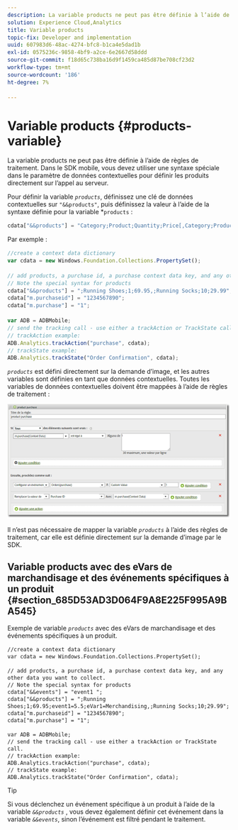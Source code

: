 ```yaml
---
description: La variable products ne peut pas être définie à l’aide de règles de traitement. Dans le SDK mobile, vous devez utiliser une syntaxe spéciale dans le paramètre de données contextuelles pour définir les produits directement sur l’appel au serveur.
solution: Experience Cloud,Analytics
title: Variable products
topic-fix: Developer and implementation
uuid: 607983d6-48ac-4274-bfc8-b1ca4e5dad1b
exl-id: 0575236c-9858-4bf9-a2ce-6e2667d58ddd
source-git-commit: f18d65c738ba16d9f1459ca485d87be708cf23d2
workflow-type: tm+mt
source-wordcount: '186'
ht-degree: 7%

---
```


# Variable products {#products-variable}

La variable products ne peut pas être définie à l’aide de règles de traitement. Dans le SDK mobile, vous devez utiliser une syntaxe spéciale dans le paramètre de données contextuelles pour définir les produits directement sur l’appel au serveur.

Pour définir la variable *`products`*, définissez une clé de données contextuelles sur `"&&products"`, puis définissez la valeur à l’aide de la syntaxe définie pour la variable *`products` :

```js
cdata["&&products"] = "Category;Product;Quantity;Price[,Category;Product;Quantity;Price]";
```

Par exemple :

```js
//create a context data dictionary 
var cdata = new Windows.Foundation.Collections.PropertySet(); 
 
// add products, a purchase id, a purchase context data key, and any other data you want to collect. 
// Note the special syntax for products 
cdata["&&products"] = ";Running Shoes;1;69.95,;Running Socks;10;29.99"; 
cdata["m.purchaseid"] = "1234567890"; 
cdata["m.purchase"] = "1"; 
 
var ADB = ADBMobile; 
// send the tracking call - use either a trackAction or TrackState call. 
// trackAction example: 
ADB.Analytics.trackAction("purchase", cdata); 
// trackState example: 
ADB.Analytics.trackState("Order Confirmation", cdata);
```

*`products`* est défini directement sur la demande d’image, et les autres variables sont définies en tant que données contextuelles. Toutes les variables de données contextuelles doivent être mappées à l’aide de règles de traitement :

![](assets/products-procrules.png)

Il n’est pas nécessaire de mapper la variable *`products`* à l’aide des règles de traitement, car elle est définie directement sur la demande d’image par le SDK.

## Variable products avec des eVars de marchandisage et des événements spécifiques à un produit {#section_685D53AD3D064F9A8E225F995A9BA545}

Exemple de variable *`products`* avec des eVars de marchandisage et des événements spécifiques à un produit.

```
//create a context data dictionary 
var cdata = new Windows.Foundation.Collections.PropertySet(); 
  
// add products, a purchase id, a purchase context data key, and any other data you want to collect. 
// Note the special syntax for products 
cdata["&&events"] = "event1 "; 
cdata["&&products"] = ";Running Shoes;1;69.95;event1=5.5;eVar1=Merchandising,;Running Socks;10;29.99"; 
cdata["m.purchaseid"] = "1234567890"; 
cdata["m.purchase"] = "1"; 
  
var ADB = ADBMobile; 
// send the tracking call - use either a trackAction or TrackState call. 
// trackAction example: 
ADB.Analytics.trackAction("purchase", cdata); 
// trackState example: 
ADB.Analytics.trackState("Order Confirmation", cdata);
```

>[!TIP]
>
>Si vous déclenchez un événement spécifique à un produit à l’aide de la variable *`&&products`* , vous devez également définir cet événement dans la variable *`&&events`*, sinon l’événement est filtré pendant le traitement.
